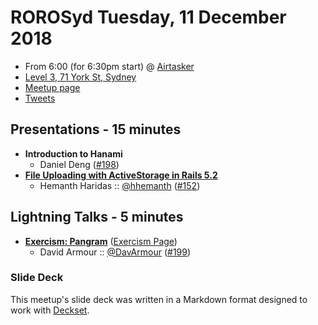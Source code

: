 # ROROSyd Tuesday, 11 December 2018

- From 6:00 (for 6:30pm start) @ [Airtasker][]
- [Level 3, 71 York St, Sydney][]
- [Meetup page][]
- [Tweets][]

## Presentations - 15 minutes

- **Introduction to Hanami**
  - Daniel Deng ([#198][])
- **[File Uploading with ActiveStorage in Rails 5.2]**
  - Hemanth Haridas :: [@hhemanth][] ([#152][])

## Lightning Talks - 5 minutes

- **[Exercism: Pangram][]** ([Exercism Page][])
  - David Armour :: [@DavArmour][] ([#199][])

### Slide Deck

This meetup's slide deck was written in a Markdown format designed to work with
[Deckset][].

[#198]: https://github.com/rails-oceania/roro/issues/198
[File Uploading with ActiveStorage in Rails 5.2]: https://speakerdeck.com/hhemanth/file-uploading-with-activestorage
[@hhemanth]: https://twitter.com/hhemanth
[#152]: https://github.com/rails-oceania/roro/issues/152
[Exercism: Pangram]: https://speakerdeck.com/davarmour/ruby-exercism-challenge-pangram
[Exercism Page]: https://exercism.io/tracks/ruby/exercises/pangram
[@DavArmour]: https://twitter.com/DavArmour
[#199]: https://github.com/rails-oceania/roro/issues/199
[Airtasker]: https://www.airtasker.com/
[Level 3, 71 York St, Sydney]: https://goo.gl/maps/dADqL1QY5Hp
[Meetup page]: https://www.meetup.com/Ruby-On-Rails-Oceania-Sydney/events/kkrwkqyxqbpb/
[Tweets]: https://twitter.com/search?f=tweets&q=rorosyd%20since%3A2018-12-11%20until%3A2018-12-13&src=typd
[Deckset]: https://www.decksetapp.com/
